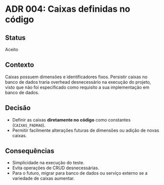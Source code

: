 # ADR 004: Caixas definidas no código

## Status

Aceito

## Contexto

Caixas possuem dimensões e identificadores fixos. Persistir caixas no banco de dados traria overhead desnecessário na execução do projeto, visto que não foi especificado como requisito a sua implementação em banco de dados.

## Decisão

- Definir as caixas **diretamente no código** como constantes (`CAIXAS_PADRAO`).
- Permitir facilmente alterações futuras de dimensões ou adição de novas caixas.

## Consequências

- Simplicidade na execução do teste.
- Evita operações de CRUD desnecessárias.
- Para o futuro, migrar para banco de dados ou serviço externo se a variedade de caixas aumentar.
